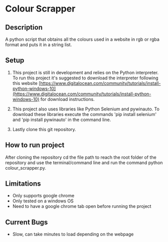 # Colour Scrapper

## Description
A python script that obtains all the colours used in a website in rgb or rgba format and puts it in a string list.

## Setup
1. This project is still in development and relies on the Python interpreter. To run this project it's suggested to download the interpreter
following this website [https://www.digitalocean.com/community/tutorials/install-python-windows-10](https://www.digitalocean.com/community/tutorials/install-python-windows-10) for download instructions.

2. This project also uses libraries like Python Selenium and pywinauto. To download these libraries execute the commands 'pip install selenium' and 'pip install pywinauto' in the command line.

3. Lastly clone this git repository.

## How to run project
After cloning the repository cd the file path to reach the root folder of the repository and use the terminal/command line and run the command python colour_scrapper.py.

## Limitations
- Only supports google chrome
- Only tested on a windows OS
- Need to have a google chrome tab open before running the project

## Current Bugs
- Slow, can take minutes to load depending on the webpage

